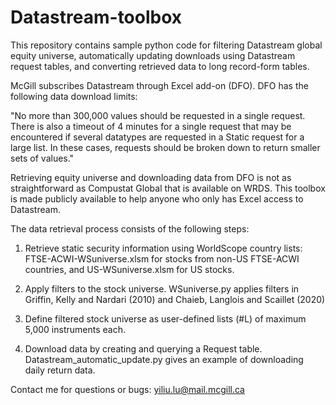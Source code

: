# Datastream-toolbox

This repository contains sample python code for filtering Datastream global equity universe, automatically updating downloads using Datastream request tables, and converting retrieved data to long record-form tables.

McGill subscribes Datastream through Excel add-on (DFO). DFO has the following data download limits:

"No more than 300,000 values should be requested in a single request. There is also a timeout of 4 minutes for a single request that may be encountered if several datatypes are requested in a Static request for a large list. In these cases, requests should be broken down to return smaller sets of values."

Retrieving equity universe and downloading data from DFO is not as straightforward as Compustat Global that is available on WRDS. This toolbox is made publicly available to help anyone who only has Excel access to Datastream.

The data retrieval process consists of the following steps:

1. Retrieve static security information using WorldScope country lists: FTSE-ACWI-WSuniverse.xlsm for stocks from non-US FTSE-ACWI countries, and US-WSuniverse.xlsm for US stocks.

2. Apply filters to the stock universe. WSuniverse.py applies filters in Griffin, Kelly and Nardari (2010) and Chaieb, Langlois and Scaillet (2020)

3. Define filtered stock universe as user-defined lists (#L) of maximum 5,000 instruments each.

4. Download data by creating and querying a Request table. Datastream_automatic_update.py gives an example of downloading daily return data.


Contact me for questions or bugs: yiliu.lu@mail.mcgill.ca
